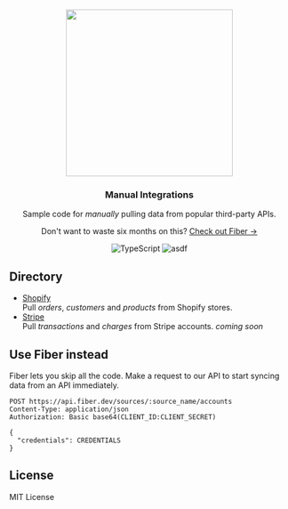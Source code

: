 <br />

<p align="center">
  <img src="https://media1.giphy.com/media/QQQoLTqkm7v3y/200.gif?cid=5a38a5a2jlhm7z1saq77j4g3odd7ba9cwq1y1okpe8ttmau8&ep=v1_gifs_search&rid=200.gif&ct=g" width="300"/>

  <h3 style="size: 20px" align="center">Manual Integrations</h1>

  <p align="center">
    Sample code for <em>manually</em> pulling data from popular third-party APIs.
  </p>

  <p align="center">
    Don't want to waste six months on this? <a href="https://fiber.dev?rel=github">Check out Fiber &rarr;</a>
  </p>

  <p align="center" style="align: center;">
    <img src="https://img.shields.io/badge/TypeScript-blue" alt="TypeScript" />
    <img src="https://img.shields.io/badge/MIT-License" alt="asdf" />
  </p>
</p>


## Directory

- [Shopify](shopify)  \
 Pull _orders_, _customers_ and _products_ from Shopify stores.
- [Stripe](stripe) \
 Pull _transactions_ and _charges_ from Stripe accounts. <em color="blue">coming soon</em>



## Use Fiber instead

Fiber lets you skip all the code. Make a request to our API to start syncing
data from an API immediately.

```http
POST https://api.fiber.dev/sources/:source_name/accounts
Content-Type: application/json
Authorization: Basic base64(CLIENT_ID:CLIENT_SECRET)

{
  "credentials": CREDENTIALS
}
```

## License

MIT License
